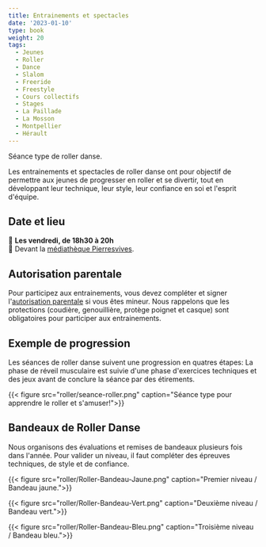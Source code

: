 ```yaml
---
title: Entrainements et spectacles
date: '2023-01-10'
type: book
weight: 20
tags:
  - Jeunes
  - Roller
  - Dance
  - Slalom
  - Freeride
  - Freestyle
  - Cours collectifs
  - Stages
  - La Paillade
  - La Mosson
  - Montpellier
  - Hérault
---
```


Séance type de roller danse.

<!--more-->

Les entrainements et spectacles de roller danse ont pour objectif de permettre aux jeunes de progresser en roller et se divertir, tout en développant leur technique, leur style, leur confiance en soi et l'esprit d'équipe.

## Date et lieu

📅 <b> Les vendredi, de 18h30 à 20h </b><br>
📍 Devant la [médiathèque Pierresvives](https://g.co/kgs/rW8BnA2).

## Autorisation parentale

Pour participez aux entrainements, vous devez compléter et signer l'[autorisation parentale](https://www.mathsetmaryam.fr/u/Roller-Autorisation-Parentale.pdf) si vous êtes mineur. Nous rappelons que les protections (coudière, genouillière, protège poignet et casque) sont obligatoires pour participer aux entrainements.

## Exemple de progression

Les séances de roller danse suivent une progression en quatres étapes: La phase de réveil musculaire est suivie d'une phase d'exercices techniques et des jeux avant de conclure la séance par des étirements.

{{< figure src="roller/seance-roller.png" caption="Séance type pour apprendre le roller et s'amuser!">}}

## Bandeaux de Roller Danse

Nous organisons des évaluations et remises de bandeaux plusieurs fois dans l'année. Pour valider un niveau, il faut compléter des épreuves techniques, de style et de confiance.

{{< figure src="roller/Roller-Bandeau-Jaune.png" caption="Premier niveau / Bandeau jaune.">}}

{{< figure src="roller/Roller-Bandeau-Vert.png" caption="Deuxième niveau / Bandeau vert.">}}

{{< figure src="roller/Roller-Bandeau-Bleu.png" caption="Troisième niveau / Bandeau bleu.">}}

